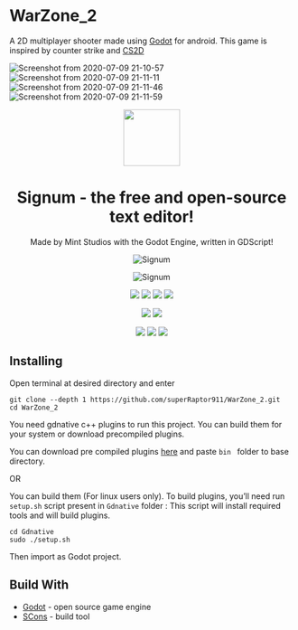 # WarZone_2
A 2D multiplayer shooter made using [Godot](https://godotengine.org/) for android.
This game is inspired by counter strike and [CS2D](https://store.steampowered.com/app/666220/CS2D/)


![Screenshot from 2020-07-09 21-10-57](https://user-images.githubusercontent.com/58220198/87061420-5abced00-c229-11ea-89da-9b071f300367.png)
![Screenshot from 2020-07-09 21-11-11](https://user-images.githubusercontent.com/58220198/87061428-5c86b080-c229-11ea-80ce-105c03d07322.png)
![Screenshot from 2020-07-09 21-11-46](https://user-images.githubusercontent.com/58220198/87061432-5db7dd80-c229-11ea-89f4-bad1480a5f0e.png)
![Screenshot from 2020-07-09 21-11-59](https://user-images.githubusercontent.com/58220198/87061442-5ee90a80-c229-11ea-9faf-1b140e66e1c4.png)


<p align="center">
    <img src="https://raw.githubusercontent.com/superRaptor911/WarZone_2/master/Resources/Logo.png" height="100" width="100"/>
    <h1 align = "center">Signum - the free and open-source text editor!</h1>
</p>
<p align="center">
    Made by Mint Studios with the Godot Engine, written in GDScript!
</p>
 <p align="center">  
    <img src="https://i.postimg.cc/HL5kSNqh/Annotation-2020-06-07-181537.png" alt="Signum" />
</p>
<p align="center">
    <img src="https://github.com/superRaptor911/WarZone_2/workflows/godot-ci%20export/badge.svg" alt="Signum" />
</p>
<p align="center">
    <img src="https://img.shields.io/github/repo-size/MintStudios/signum"/>
    <img src="https://img.shields.io/github/downloads/superRaptor911/WarZone_2/total?color=lightgreen"/>
    <img src="https://img.shields.io/github/license/superRaptor911/WarZone_2?color=Red"/>
    <img src="https://img.shields.io/github/issues/superRaptor911/WarZone_2"/>
</p>
<p align="center">
    <img src="https://img.shields.io/github/v/release/mintstudios/signum?include_prereleases"/>
    <img src="https://img.shields.io/github/commits-since/mintstudios/signum/latest?include_prereleases"/>
</p>
<p align="center">
    <img src="https://img.shields.io/github/forks/superRaptor911/WarZone_2?style=social"/>
    <img src="https://img.shields.io/github/stars/superRaptor911/WarZone_2?style=social"/>
    <img src="https://img.shields.io/github/watchers/mintstudios/Signum?style=social"/>
</p>


## Installing
Open terminal at desired directory and enter
```
git clone --depth 1 https://github.com/superRaptor911/WarZone_2.git
cd WarZone_2
```
You need gdnative c++ plugins to run this project.
You can build them for your system or download precompiled plugins.

You can download pre compiled plugins [here](https://drive.google.com/open?id=11fYFJB2msNdvu3ShsLR-GuxwOZSoA37d) and paste ```bin ``` folder to base directory.

OR

You can build them (For linux users only).
To build plugins, you’ll need run `setup.sh` script present in `Gdnative` folder :
This script will install required tools and will build plugins.

```
cd Gdnative
sudo ./setup.sh
```
Then import as Godot project.

## Build With
* [Godot](https://godotengine.org/) - open source game engine
* [SCons](https://scons.org/) - build tool
